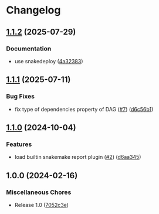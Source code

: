 # Changelog

## [1.1.2](https://github.com/snakemake/snakemake-interface-report-plugins/compare/v1.1.1...v1.1.2) (2025-07-29)


### Documentation

* use snakedeploy ([4a32383](https://github.com/snakemake/snakemake-interface-report-plugins/commit/4a32383523b84471ded28c2f86da25d594d46d59))

## [1.1.1](https://github.com/snakemake/snakemake-interface-report-plugins/compare/v1.1.0...v1.1.1) (2025-07-11)


### Bug Fixes

* fix type of dependencies property of DAG ([#7](https://github.com/snakemake/snakemake-interface-report-plugins/issues/7)) ([d6c56b1](https://github.com/snakemake/snakemake-interface-report-plugins/commit/d6c56b1bbe2d8cd7f866952cfb8e771f3b846e22))

## [1.1.0](https://github.com/snakemake/snakemake-interface-report-plugins/compare/v1.0.0...v1.1.0) (2024-10-04)


### Features

* load builtin snakemake report plugin ([#2](https://github.com/snakemake/snakemake-interface-report-plugins/issues/2)) ([d6aa345](https://github.com/snakemake/snakemake-interface-report-plugins/commit/d6aa345074f7e994601fadcafd5ba1439527ff31))

## 1.0.0 (2024-02-16)


### Miscellaneous Chores

* Release 1.0 ([7052c3e](https://github.com/snakemake/snakemake-interface-report-plugins/commit/7052c3e5479da3e753784ed7e1dfe758913a89cc))
